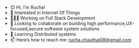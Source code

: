 -  	😊 Hi, I’m Rucha!
-  	🔭 Interested in Internet Of Things
-  	👩🏻‍💻 Working on Full Stack Development
-  	💞️ Looking to collaborate on building high performance,UX-focused,secure software system solutions
-  	🌱 Learning Distributed systems
-  	📫 Here’s how to reach me: rucha.chauthai08@gmail.com


